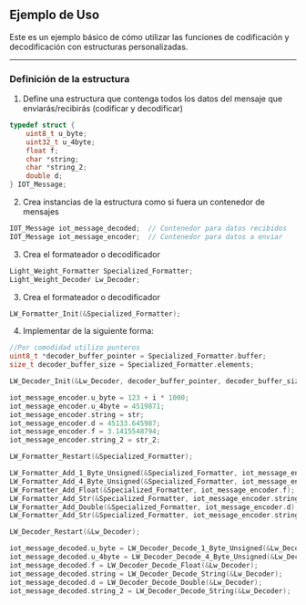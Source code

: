 ## Ejemplo de Uso

Este es un ejemplo básico de cómo utilizar las funciones de codificación y decodificación con estructuras personalizadas.

---

### Definición de la estructura

1) Define una estructura que contenga todos los datos del mensaje que enviarás/recibirás (codificar y decodificar)
```c
typedef struct {
    uint8_t u_byte;
    uint32_t u_4byte;
    float f;
    char *string;
    char *string_2;
    double d;
} IOT_Message;
```
2) Crea instancias de la estructura como si fuera un contenedor de mensajes
```c
IOT_Message iot_message_decoded;  // Contenedor para datos recibidos
IOT_Message iot_message_encoder;  // Contenedor para datos a enviar
```
3) Crea el formateador o decodificador
```c
Light_Weight_Formatter Specialized_Formatter;
Light_Weight_Decoder Lw_Decoder;
```

3) Crea el formateador o decodificador
```c
LW_Formatter_Init(&Specialized_Formatter);
```
4) Implementar de la siguiente forma:
```c
//Por comodidad utilizo punteros 
uint8_t *decoder_buffer_pointer = Specialized_Formatter.buffer;
size_t decoder_buffer_size = Specialized_Formatter.elements;

LW_Decoder_Init(&Lw_Decoder, decoder_buffer_pointer, decoder_buffer_size);

iot_message_encoder.u_byte = 123 + i * 1000;
iot_message_encoder.u_4byte = 4519871;
iot_message_encoder.string = str;
iot_message_encoder.d = 45133.645987;
iot_message_encoder.f = 3.1415548794;
iot_message_encoder.string_2 = str_2;

LW_Formatter_Restart(&Specialized_Formatter);

LW_Formatter_Add_1_Byte_Unsigned(&Specialized_Formatter, iot_message_encoder.u_byte);
LW_Formatter_Add_4_Byte_Unsigned(&Specialized_Formatter, iot_message_encoder.u_4byte);
LW_Formatter_Add_Float(&Specialized_Formatter, iot_message_encoder.f);
LW_Formatter_Add_Str(&Specialized_Formatter, iot_message_encoder.string, strlen(iot_message_encoder.string) + 1);
LW_Formatter_Add_Double(&Specialized_Formatter, iot_message_encoder.d);
LW_Formatter_Add_Str(&Specialized_Formatter, iot_message_encoder.string_2, strlen(iot_message_encoder.string_2) + 1);

LW_Decoder_Restart(&Lw_Decoder);

iot_message_decoded.u_byte = LW_Decoder_Decode_1_Byte_Unsigned(&Lw_Decoder);
iot_message_decoded.u_4byte = LW_Decoder_Decode_4_Byte_Unsigned(&Lw_Decoder);
iot_message_decoded.f = LW_Decoder_Decode_Float(&Lw_Decoder);
iot_message_decoded.string = LW_Decoder_Decode_String(&Lw_Decoder);
iot_message_decoded.d = LW_Decoder_Decode_Double(&Lw_Decoder);
iot_message_decoded.string_2 = LW_Decoder_Decode_String(&Lw_Decoder);
```
